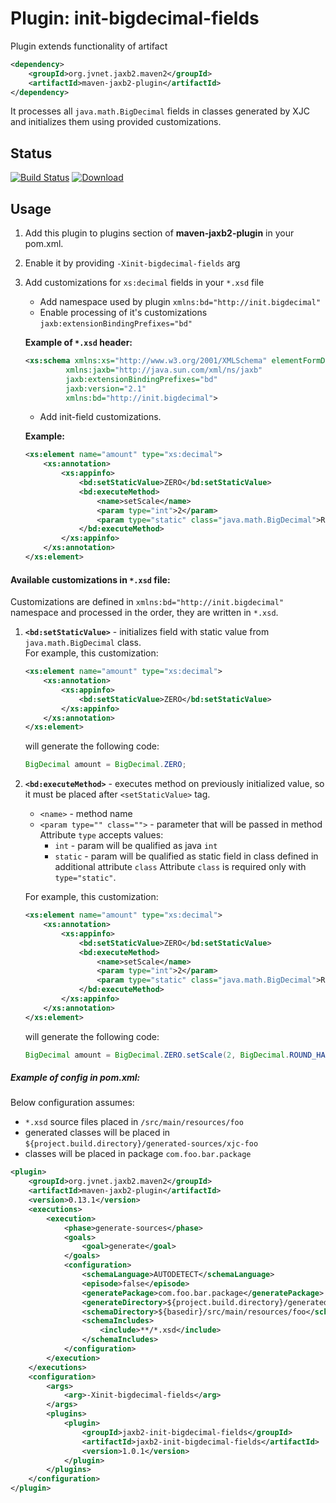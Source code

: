 # Plugin: init-bigdecimal-fields

Plugin extends functionality of artifact
```xml
<dependency>
    <groupId>org.jvnet.jaxb2.maven2</groupId>
    <artifactId>maven-jaxb2-plugin</artifactId>
</dependency>
```

It processes all `java.math.BigDecimal` fields in classes generated by XJC and initializes them using provided customizations.

Status
------

[ ![Build Status](https://travis-ci.org/andriimatsokha/jaxb2-init-bigdecimal-fields-plugin.png?branch=master)](https://travis-ci.org/andriimatsokha/jaxb2-init-bigdecimal-fields-plugin)
[ ![Download](https://api.bintray.com/packages/andriimatsokha/maven/jaxb2-init-bigdecimal-fields-plugin/images/download.svg) ](https://bintray.com/andriimatsokha/maven/jaxb2-init-bigdecimal-fields-plugin/_latestVersion)

## Usage

1. Add this plugin to plugins section of **maven-jaxb2-plugin** in your pom.xml.
2. Enable it by providing `-Xinit-bigdecimal-fields` arg
3. Add customizations for `xs:decimal` fields in your `*.xsd` file
    * Add namespace used by plugin `xmlns:bd="http://init.bigdecimal"`
    * Enable processing of it's customizations `jaxb:extensionBindingPrefixes="bd"`

    **Example of `*.xsd` header:**
    ```xml
    <xs:schema xmlns:xs="http://www.w3.org/2001/XMLSchema" elementFormDefault="qualified"
             xmlns:jaxb="http://java.sun.com/xml/ns/jaxb"
             jaxb:extensionBindingPrefixes="bd"
             jaxb:version="2.1"
             xmlns:bd="http://init.bigdecimal">
    ```
    * Add init-field customizations.

    **Example:**
    ```xml
    <xs:element name="amount" type="xs:decimal">
        <xs:annotation>
            <xs:appinfo>
                <bd:setStaticValue>ZERO</bd:setStaticValue>
                <bd:executeMethod>
                    <name>setScale</name>
                    <param type="int">2</param>
                    <param type="static" class="java.math.BigDecimal">ROUND_HALF_UP</param>
                </bd:executeMethod>
            </xs:appinfo>
        </xs:annotation>
    </xs:element>
    ```

#### Available customizations in `*.xsd` file:
Customizations are defined in `xmlns:bd="http://init.bigdecimal"` namespace and processed in the order, they are written in `*.xsd`.
1. **`<bd:setStaticValue>`** - initializes field with static value from `java.math.BigDecimal` class.<br>
For example, this customization:

    ```xml
    <xs:element name="amount" type="xs:decimal">
        <xs:annotation>
            <xs:appinfo>
                <bd:setStaticValue>ZERO</bd:setStaticValue>
            </xs:appinfo>
        </xs:annotation>
    </xs:element>
    ```

    will generate the following code:

    ```java
    BigDecimal amount = BigDecimal.ZERO;
    ```

2. **`<bd:executeMethod>`** - executes method on previously initialized value, so it must be placed after `<setStaticValue>` tag.<br>
    * `<name>` - method name
    * `<param type="" class="">` - parameter that will be passed in method<br>
        Attribute `type` accepts values:
        * `int` - param will be qualified as java `int`
        * `static` - param will be qualified as static field in class defined in additional attribute `class`
        Attribute `class` is required only with `type="static"`.

    For example, this customization:
    ```xml
    <xs:element name="amount" type="xs:decimal">
        <xs:annotation>
            <xs:appinfo>
                <bd:setStaticValue>ZERO</bd:setStaticValue>
                <bd:executeMethod>
                    <name>setScale</name>
                    <param type="int">2</param>
                    <param type="static" class="java.math.BigDecimal">ROUND_HALF_UP</param>
                </bd:executeMethod>
            </xs:appinfo>
        </xs:annotation>
    </xs:element>
    ```

    will generate the following code:

    ```java
    BigDecimal amount = BigDecimal.ZERO.setScale(2, BigDecimal.ROUND_HALF_UP);
    ```


##### Example of config in pom.xml:

Below configuration assumes:
* `*.xsd` source files placed in `/src/main/resources/foo`
* generated classes will be placed in `${project.build.directory}/generated-sources/xjc-foo`
* classes will be placed in package `com.foo.bar.package`

```xml
<plugin>
    <groupId>org.jvnet.jaxb2.maven2</groupId>
    <artifactId>maven-jaxb2-plugin</artifactId>
    <version>0.13.1</version>
    <executions>
        <execution>
            <phase>generate-sources</phase>
            <goals>
                <goal>generate</goal>
            </goals>
            <configuration>
                <schemaLanguage>AUTODETECT</schemaLanguage>
                <episode>false</episode>
                <generatePackage>com.foo.bar.package</generatePackage>
                <generateDirectory>${project.build.directory}/generated-sources/xjc-foo</generateDirectory>
                <schemaDirectory>${basedir}/src/main/resources/foo</schemaDirectory>
                <schemaIncludes>
                    <include>**/*.xsd</include>
                </schemaIncludes>
            </configuration>
        </execution>
    </executions>
    <configuration>
        <args>
            <arg>-Xinit-bigdecimal-fields</arg>
        </args>
        <plugins>
            <plugin>
                <groupId>jaxb2-init-bigdecimal-fields</groupId>
                <artifactId>jaxb2-init-bigdecimal-fields</artifactId>
                <version>1.0.1</version>
            </plugin>
        </plugins>
    </configuration>
</plugin>
```